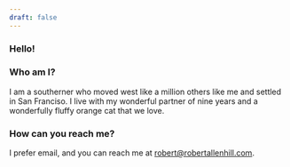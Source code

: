 ```yaml
---
draft: false
---
```


### Hello!

### Who am I?

I am a southerner who moved west like a million others like me and settled in San Franciso. I live with my wonderful partner of nine years and a wonderfully fluffy orange cat that we love.

### How can you reach me?

I prefer email, and you can reach me at robert@robertallenhill.com.
